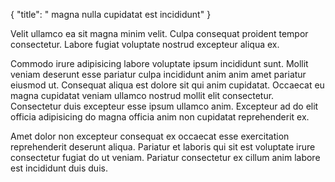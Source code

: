 {
  "title": " magna nulla cupidatat est incididunt"
}

Velit ullamco ea sit magna minim velit. Culpa consequat proident tempor consectetur. Labore fugiat voluptate nostrud excepteur aliqua ex.

Commodo irure adipisicing labore voluptate ipsum incididunt sunt. Mollit veniam deserunt esse pariatur culpa incididunt anim anim amet pariatur eiusmod ut. Consequat aliqua est dolore sit qui anim cupidatat. Occaecat eu magna cupidatat veniam ullamco nostrud mollit elit consectetur. Consectetur duis excepteur esse ipsum ullamco anim. Excepteur ad do elit officia adipisicing do magna officia anim non cupidatat reprehenderit ex.

Amet dolor non excepteur consequat ex occaecat esse exercitation reprehenderit deserunt aliqua. Pariatur et laboris qui sit est voluptate irure consectetur fugiat do ut veniam. Pariatur consectetur ex cillum anim labore est incididunt duis duis.